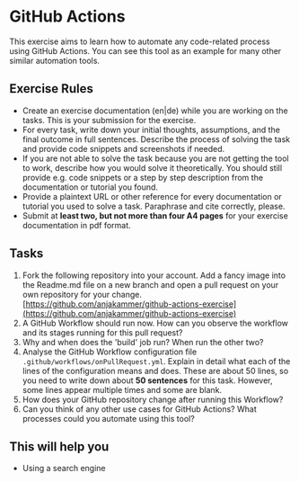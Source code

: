 # GitHub Actions

This exercise aims to learn how to automate any code-related process using GitHub Actions. You can see this tool as an example for many other similar automation tools.

## Exercise Rules

- Create an exercise documentation (en|de) while you are working on the tasks. This is your submission for the exercise.
- For every task, write down your initial thoughts, assumptions, and the final outcome in full sentences. Describe the process of solving the task and provide code snippets and screenshots if needed.
- If you are not able to solve the task because you are not getting the tool to work, describe how you would solve it theoretically. You should still provide e.g. code snippets or a step by step description from the documentation or tutorial you found.
- Provide a plaintext URL or other reference for every documentation or tutorial you used to solve a task. Paraphrase and cite correctly, please.
- Submit at __least two, but not more than four A4 pages__ for your exercise documentation in pdf format.

## Tasks

1. Fork the following repository into your account. Add a fancy image into the Readme.md file on a new branch and open a pull request on your own repository for your change. [https://github.com/anjakammer/github-actions-exercise](https://github.com/anjakammer/github-actions-exercise)
2. A GitHub Workflow should run now. How can you observe the workflow and its stages running for this pull request?
3. Why and when does the 'build' job run? When run the other two?
4. Analyse the GitHub Workflow configuration file `.github/workflows/onPullRequest.yml`. Explain in detail what each of the lines of the configuration means and does. These are about 50 lines, so you need to write down about __50 sentences__ for this task. However, some lines appear multiple times and some are blank.
5. How does your GitHub repository change after running this Workflow?
6. Can you think of any other use cases for GitHub Actions? What processes could you automate using this tool?

## This will help you

- Using a search engine
